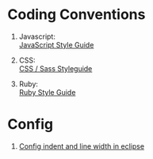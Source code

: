 # Coding Conventions

1. Javascript:  
[JavaScript Style Guide](https://github.com/airbnb/javascript)

2. CSS:  
[CSS / Sass Styleguide](https://github.com/airbnb/css)

3. Ruby:  
[Ruby Style Guide](https://github.com/bbatsov/ruby-style-guide)

# Config

1. [Config indent and line width in eclipse](https://github.com/minhbkpro/coding-conventions/blob/master/Config%20indent%20in%20eclipse.md)
